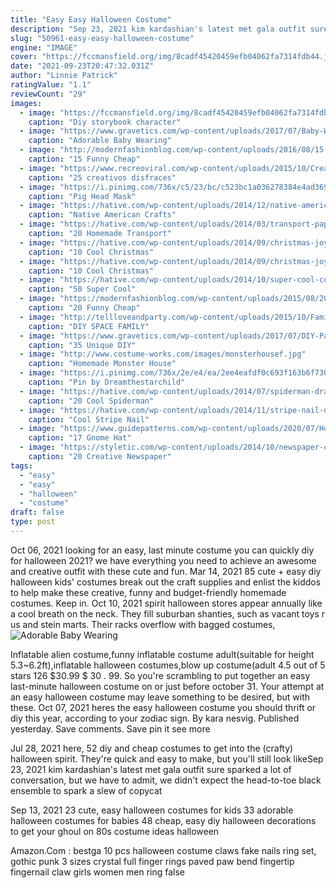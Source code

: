 ```yaml
---
title: "Easy Easy Halloween Costume"
description: "Sep 23, 2021 kim kardashian's latest met gala outfit sure sparked a lot of conversation, but we have to admit, we didn't expect the head-to-toe black ensemble to spark a slew of copycat"
slug: "50961-easy-easy-halloween-costume"
engine: "IMAGE"
cover: "https://fccmansfield.org/img/8cadf45420459efb04062fa7314fdb44.jpg"
date: "2021-09-23T20:47:32.031Z"
author: "Linnie Patrick"
ratingValue: "1.1"
reviewCount: "29"
images:
  - image: "https://fccmansfield.org/img/8cadf45420459efb04062fa7314fdb44.jpg"
    caption: "Diy storybook character"
  - image: "https://www.gravetics.com/wp-content/uploads/2017/07/Baby-Wearing-Halloween-Costumes.jpg"
    caption: "Adorable Baby Wearing"
  - image: "http://modernfashionblog.com/wp-content/uploads/2016/08/15-Funny-Cheap-Easy-Homemade-Halloween-Costumes-2016-13.jpg"
    caption: "15 Funny Cheap"
  - image: "https://www.recreoviral.com/wp-content/uploads/2015/10/Creativos-disfraces-para-mujeres-embarazadas-4.jpg"
    caption: "25 creativos disfraces"
  - image: "https://i.pinimg.com/736x/c5/23/bc/c523bc1a036278384e4ad369a7bfa2f4--halloween-masks-halloween-makeup.jpg"
    caption: "Pig Head Mask"
  - image: "https://hative.com/wp-content/uploads/2014/12/native-american-crafts/9-native-american-crafts.jpg"
    caption: "Native American Crafts"
  - image: "https://hative.com/wp-content/uploads/2014/03/transport-paper-roll-crafts/15-diy-race-car-craft.jpg"
    caption: "20 Homemade Transport"
  - image: "https://hative.com/wp-content/uploads/2014/09/christmas-joy-sign/15-christmas-joy-sign-ideas-and-tutorials.jpg"
    caption: "10 Cool Christmas"
  - image: "https://hative.com/wp-content/uploads/2014/09/christmas-joy-sign/10-christmas-joy-sign-ideas-and-tutorials.jpg"
    caption: "10 Cool Christmas"
  - image: "https://hative.com/wp-content/uploads/2014/10/super-cool-costume-ideas/49-homemade-pirate-costume.jpg"
    caption: "50 Super Cool"
  - image: "https://modernfashionblog.com/wp-content/uploads/2015/08/20-Funny-Cheap-Easy-Homemade-Halloween-Costumes-Ideas-2015-18.jpg"
    caption: "20 Funny Cheap"
  - image: "http://tellloveandparty.com/wp-content/uploads/2015/10/Family-futuristic-costume-Tell-love-and-Party.jpg"
    caption: "DIY SPACE FAMILY"
  - image: "https://www.gravetics.com/wp-content/uploads/2017/07/DIY-Pallet-Scarcrow.jpg"
    caption: "35 Unique DIY"
  - image: "http://www.costume-works.com/images/monsterhousef.jpg"
    caption: "Homemade Monster House"
  - image: "https://i.pinimg.com/736x/2e/e4/ea/2ee4eafdf0c693f163b6f7301b649706.jpg"
    caption: "Pin by Dreamthestarchild"
  - image: "https://hative.com/wp-content/uploads/2014/07/spiderman-drawings/6-spiderman-drawings.jpg"
    caption: "20 Cool Spiderman"
  - image: "https://hative.com/wp-content/uploads/2014/11/stripe-nail-designs/8-stripe-nail-designs.jpg"
    caption: "Cool Stripe Nail"
  - image: "https://www.guidepatterns.com/wp-content/uploads/2020/07/How-to-Make-a-Gnome-Hat-Out-Of-Construction-Paper.jpg"
    caption: "17 Gnome Hat"
  - image: "https://styletic.com/wp-content/uploads/2014/10/newspaper-craft-fashion-ideas/6-creative-newspaper-craft-fashion-ideas.jpg"
    caption: "20 Creative Newspaper"
tags:
  - "easy"
  - "easy"
  - "halloween"
  - "costume"
draft: false
type: post
---
```


Oct 06, 2021 looking for an easy, last minute costume you can quickly diy for halloween 2021? we have everything you need to achieve an awesome and creative outfit with these cute and fun. Mar 14, 2021 85 cute + easy diy halloween kids' costumes break out the craft supplies and enlist the kiddos to help make these creative, funny and budget-friendly homemade costumes. Keep in. Oct 10, 2021 spirit halloween stores appear annually like a cool breath on the neck. They fill suburban shanties, such as vacant toys r us and stein marts. Their racks overflow with bagged costumes,
![Adorable Baby Wearing](https://www.gravetics.com/wp-content/uploads/2017/07/Baby-Wearing-Halloween-Costumes.jpg "Adorable Baby Wearing")

Inflatable alien costume,funny inflatable costume adult(suitable for height 5.3~6.2ft),inflatable halloween costumes,blow up costume(adult 4.5 out of 5 stars 126 $30.99 $ 30 . 99. So you&#39;re scrambling to put together an easy last-minute halloween costume on or just before october 31. Your attempt at an easy halloween costume may leave something to be desired, but with these. Oct 07, 2021 heres the easy halloween costume you should thrift or diy this year, according to your zodiac sign. By kara nesvig. Published yesterday. Save comments. Save pin it see more
<!--inArticleAds-->

<!--galleryOne-->

Jul 28, 2021 here, 52 diy and cheap costumes to get into the (crafty) halloween spirit. They're quick and easy to make, but you'll still look likeSep 23, 2021 kim kardashian's latest met gala outfit sure sparked a lot of conversation, but we have to admit, we didn't expect the head-to-toe black ensemble to spark a slew of copycat
<!--inArticleAds-->

<!--galleryTwo-->

Sep 13, 2021 23 cute, easy halloween costumes for kids 33 adorable halloween costumes for babies 48 cheap, easy diy halloween decorations to get your ghoul on 80s costume ideas halloween
<!--galleryThree-->

Amazon.Com : bestga 10 pcs halloween costume claws fake nails ring set, gothic punk 3 sizes crystal full finger rings paved paw bend fingertip fingernail claw girls women men ring false